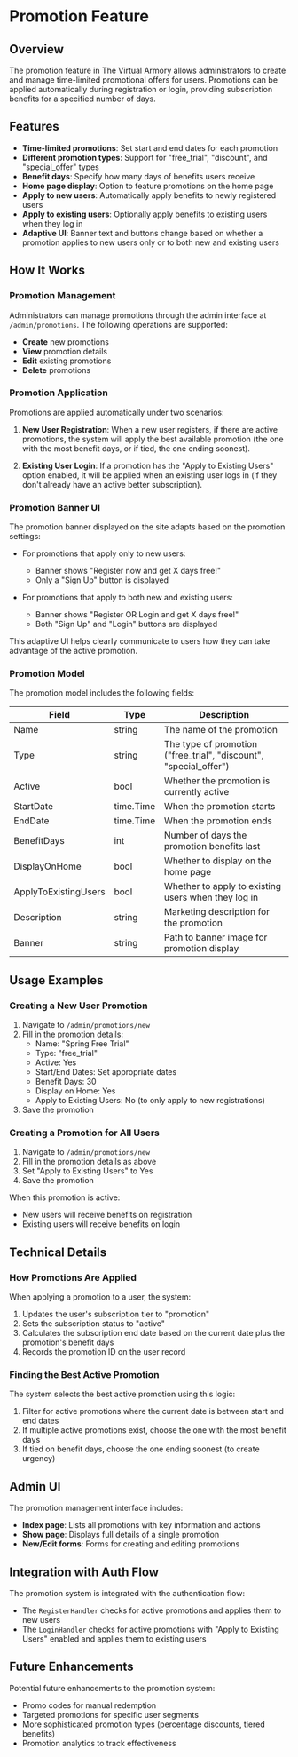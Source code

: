 # Promotion Feature

## Overview

The promotion feature in The Virtual Armory allows administrators to create and manage time-limited promotional offers for users. Promotions can be applied automatically during registration or login, providing subscription benefits for a specified number of days.

## Features

- **Time-limited promotions**: Set start and end dates for each promotion
- **Different promotion types**: Support for "free_trial", "discount", and "special_offer" types
- **Benefit days**: Specify how many days of benefits users receive
- **Home page display**: Option to feature promotions on the home page
- **Apply to new users**: Automatically apply benefits to newly registered users
- **Apply to existing users**: Optionally apply benefits to existing users when they log in
- **Adaptive UI**: Banner text and buttons change based on whether a promotion applies to new users only or to both new and existing users

## How It Works

### Promotion Management

Administrators can manage promotions through the admin interface at `/admin/promotions`. The following operations are supported:

- **Create** new promotions
- **View** promotion details
- **Edit** existing promotions
- **Delete** promotions

### Promotion Application

Promotions are applied automatically under two scenarios:

1. **New User Registration**: When a new user registers, if there are active promotions, the system will apply the best available promotion (the one with the most benefit days, or if tied, the one ending soonest).

2. **Existing User Login**: If a promotion has the "Apply to Existing Users" option enabled, it will be applied when an existing user logs in (if they don't already have an active better subscription).

### Promotion Banner UI

The promotion banner displayed on the site adapts based on the promotion settings:

- For promotions that apply only to new users:
  - Banner shows "Register now and get X days free!"
  - Only a "Sign Up" button is displayed

- For promotions that apply to both new and existing users:
  - Banner shows "Register OR Login and get X days free!"
  - Both "Sign Up" and "Login" buttons are displayed

This adaptive UI helps clearly communicate to users how they can take advantage of the active promotion.

### Promotion Model

The promotion model includes the following fields:

| Field | Type | Description |
|-------|------|-------------|
| Name | string | The name of the promotion |
| Type | string | The type of promotion ("free_trial", "discount", "special_offer") |
| Active | bool | Whether the promotion is currently active |
| StartDate | time.Time | When the promotion starts |
| EndDate | time.Time | When the promotion ends |
| BenefitDays | int | Number of days the promotion benefits last |
| DisplayOnHome | bool | Whether to display on the home page |
| ApplyToExistingUsers | bool | Whether to apply to existing users when they log in |
| Description | string | Marketing description for the promotion |
| Banner | string | Path to banner image for promotion display |

## Usage Examples

### Creating a New User Promotion

1. Navigate to `/admin/promotions/new`
2. Fill in the promotion details:
   - Name: "Spring Free Trial"
   - Type: "free_trial"
   - Active: Yes
   - Start/End Dates: Set appropriate dates
   - Benefit Days: 30
   - Display on Home: Yes
   - Apply to Existing Users: No (to only apply to new registrations)
3. Save the promotion

### Creating a Promotion for All Users

1. Navigate to `/admin/promotions/new`
2. Fill in the promotion details as above
3. Set "Apply to Existing Users" to Yes
4. Save the promotion

When this promotion is active:
- New users will receive benefits on registration
- Existing users will receive benefits on login

## Technical Details

### How Promotions Are Applied

When applying a promotion to a user, the system:

1. Updates the user's subscription tier to "promotion"
2. Sets the subscription status to "active"
3. Calculates the subscription end date based on the current date plus the promotion's benefit days
4. Records the promotion ID on the user record

### Finding the Best Active Promotion

The system selects the best active promotion using this logic:

1. Filter for active promotions where the current date is between start and end dates
2. If multiple active promotions exist, choose the one with the most benefit days
3. If tied on benefit days, choose the one ending soonest (to create urgency)

## Admin UI

The promotion management interface includes:

- **Index page**: Lists all promotions with key information and actions
- **Show page**: Displays full details of a single promotion
- **New/Edit forms**: Forms for creating and editing promotions

## Integration with Auth Flow

The promotion system is integrated with the authentication flow:

- The `RegisterHandler` checks for active promotions and applies them to new users
- The `LoginHandler` checks for active promotions with "Apply to Existing Users" enabled and applies them to existing users

## Future Enhancements

Potential future enhancements to the promotion system:

- Promo codes for manual redemption
- Targeted promotions for specific user segments
- More sophisticated promotion types (percentage discounts, tiered benefits)
- Promotion analytics to track effectiveness 
